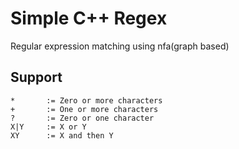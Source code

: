 # Simple C++ Regex

Regular expression matching using nfa(graph based)

## Support 

```
*       := Zero or more characters
+       := One or more characters
?       := Zero or one character
X|Y     := X or Y
XY      := X and then Y
```